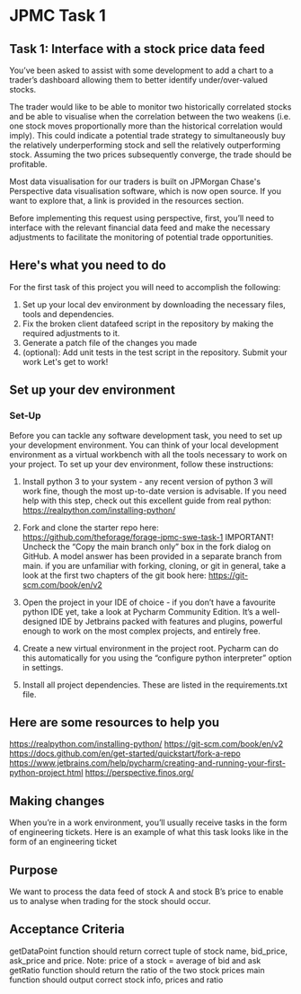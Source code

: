 # JPMC Task 1
## Task 1: Interface with a stock price data feed
You’ve been asked to assist with some development to add a chart to a trader’s dashboard allowing them to better identify under/over-valued stocks.

The trader would like to be able to monitor two historically correlated stocks and be able to visualise when the correlation between the two weakens (i.e. one stock moves proportionally more than the historical correlation would imply). This could indicate a potential trade strategy to simultaneously buy the relatively underperforming stock and sell the relatively outperforming stock. Assuming the two prices subsequently converge, the trade should be profitable.

Most data visualisation for our traders is built on JPMorgan Chase's Perspective data visualisation software, which is now open source. If you want to explore that, a link is provided in the resources section.

Before implementing this request using perspective, first, you’ll need to interface with the relevant financial data feed and make the necessary adjustments to facilitate the monitoring of potential trade opportunities.

## Here's what you need to do
For the first task of this project you will need to accomplish the following:

1. Set up your local dev environment by downloading the necessary files, tools and dependencies.
2. Fix the broken client datafeed script in the repository by making the required adjustments to it.
3. Generate a patch file of the changes you made
4. (optional): Add unit tests in the test script in the repository.
Submit your work
Let's get to work!

## Set up your dev environment
### Set-Up

Before you can tackle any software development task, you need to set up your development environment. You can think of your local development environment as a virtual workbench with all the tools necessary to work on your project. To set up your dev environment, follow these instructions:

1. Install python 3 to your system - any recent version of python 3 will work fine, though the most up-to-date version is advisable. If you need help with this step, check out this excellent guide from real python: https://realpython.com/installing-python/
 
2. Fork and clone the starter repo here: https://github.com/theforage/forage-jpmc-swe-task-1
IMPORTANT! Uncheck the “Copy the main branch only” box in the fork dialog on GitHub. A model answer has been provided in a separate branch from main.
if you are unfamiliar with forking, cloning, or git in general, take a look at the first two chapters of the git book here: https://git-scm.com/book/en/v2
 
3. Open the project in your IDE of choice - if you don’t have a favourite python IDE yet, take a look at Pycharm Community Edition. It’s a well-designed IDE by Jetbrains packed with features and plugins, powerful enough to work on the most complex projects, and entirely free.
 
4. Create a new virtual environment in the project root. Pycharm can do this automatically for you using the “configure python interpreter” option in settings.
 
5. Install all project dependencies. These are listed in the requirements.txt file.

## Here are some resources to help you
https://realpython.com/installing-python/
https://git-scm.com/book/en/v2
https://docs.github.com/en/get-started/quickstart/fork-a-repo
https://www.jetbrains.com/help/pycharm/creating-and-running-your-first-python-project.html
https://perspective.finos.org/

## Making changes
When you’re in a work environment, you’ll usually receive tasks in the form of engineering tickets. Here is an example of what this task looks like in the form of an engineering ticket

## Purpose
We want to process the data feed of stock A and stock B’s price to enable us to analyse when trading for the stock should occur.

## Acceptance Criteria

getDataPoint function should return correct tuple of stock name, bid_price, ask_price and price. Note: price of a stock = average of bid and ask
getRatio function should return the ratio of the two stock prices
main function should output correct stock info, prices and ratio
